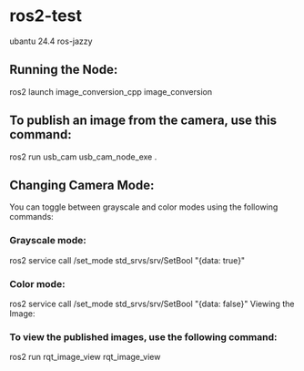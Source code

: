 # ros2-test

ubantu 24.4
ros-jazzy

## Running the Node:

ros2 launch image_conversion_cpp image_conversion

## To publish an image from the camera, use this command:
ros2 run usb_cam usb_cam_node_exe  .
## Changing Camera Mode:
You can toggle between grayscale and color modes using the following commands:

### Grayscale mode:
ros2 service call /set_mode std_srvs/srv/SetBool "{data: true}"
### Color mode:
ros2 service call /set_mode std_srvs/srv/SetBool "{data: false}"
Viewing the Image:
### To view the published images, use the following command:
ros2 run rqt_image_view rqt_image_view
